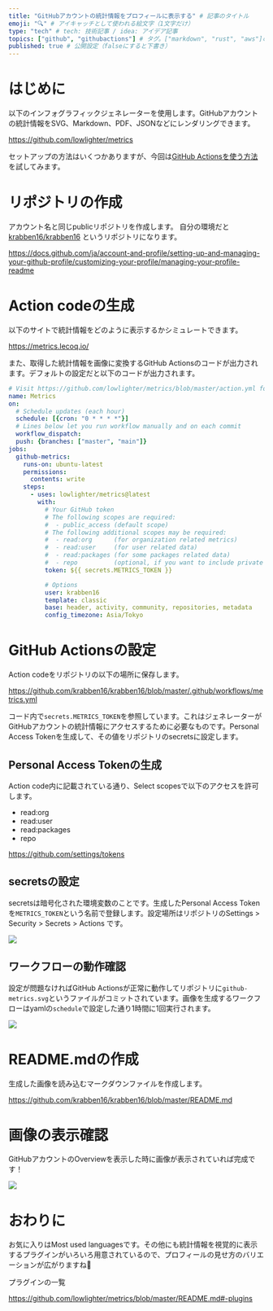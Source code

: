 ```yaml
---
title: "GitHubアカウントの統計情報をプロフィールに表示する" # 記事のタイトル
emoji: "🔍" # アイキャッチとして使われる絵文字（1文字だけ）
type: "tech" # tech: 技術記事 / idea: アイデア記事
topics: ["github", "githubactions"] # タグ。["markdown", "rust", "aws"]のように指定する
published: true # 公開設定（falseにすると下書き）
---
```


# はじめに
以下のインフォグラフィックジェネレーターを使用します。GitHubアカウントの統計情報をSVG、Markdown、PDF、JSONなどにレンダリングできます。

https://github.com/lowlighter/metrics

セットアップの方法はいくつかありますが、今回は[GitHub Actionsを使う方法](
https://github.com/lowlighter/metrics/blob/master/.github/readme/partials/documentation/setup/action.md)を試してみます。

# リポジトリの作成
アカウント名と同じpublicリポジトリを作成します。
自分の環境だと [krabben16/krabben16](https://github.com/krabben16/krabben16) というリポジトリになります。

https://docs.github.com/ja/account-and-profile/setting-up-and-managing-your-github-profile/customizing-your-profile/managing-your-profile-readme

# Action codeの生成
以下のサイトで統計情報をどのように表示するかシミュレートできます。

https://metrics.lecoq.io/

また、取得した統計情報を画像に変換するGitHub Actionsのコードが出力されます。デフォルトの設定だと以下のコードが出力されます。

```yml
# Visit https://github.com/lowlighter/metrics/blob/master/action.yml for full reference
name: Metrics
on:
  # Schedule updates (each hour)
  schedule: [{cron: "0 * * * *"}]
  # Lines below let you run workflow manually and on each commit
  workflow_dispatch:
  push: {branches: ["master", "main"]}
jobs:
  github-metrics:
    runs-on: ubuntu-latest
    permissions:
      contents: write
    steps:
      - uses: lowlighter/metrics@latest
        with:
          # Your GitHub token
          # The following scopes are required:
          #  - public_access (default scope)
          # The following additional scopes may be required:
          #  - read:org      (for organization related metrics)
          #  - read:user     (for user related data)
          #  - read:packages (for some packages related data)
          #  - repo          (optional, if you want to include private repositories)
          token: ${{ secrets.METRICS_TOKEN }}

          # Options
          user: krabben16
          template: classic
          base: header, activity, community, repositories, metadata
          config_timezone: Asia/Tokyo
```

# GitHub Actionsの設定
Action codeをリポジトリの以下の場所に保存します。

https://github.com/krabben16/krabben16/blob/master/.github/workflows/metrics.yml

コード内で`secrets.METRICS_TOKEN`を参照しています。これはジェネレーターがGitHubアカウントの統計情報にアクセスするために必要なものです。Personal Access Tokenを生成して、その値をリポジトリのsecretsに設定します。

## Personal Access Tokenの生成
Action code内に記載されている通り、Select scopesで以下のアクセスを許可します。

- read:org
- read:user
- read:packages
- repo

https://github.com/settings/tokens

## secretsの設定
secretsは暗号化された環境変数のことです。生成したPersonal Access Tokenを`METRICS_TOKEN`という名前で登録します。設定場所はリポジトリのSettings > Security > Secrets > Actions です。

![](https://storage.googleapis.com/zenn-user-upload/f8c7dc7a4868-20220609.png)

## ワークフローの動作確認
設定が問題なければGitHub Actionsが正常に動作してリポジトリに`github-metrics.svg`というファイルがコミットされています。画像を生成するワークフローはyamlの`schedule`で設定した通り1時間に1回実行されます。

![](https://storage.googleapis.com/zenn-user-upload/e851a111f463-20220609.png)

# README.mdの作成
生成した画像を読み込むマークダウンファイルを作成します。

https://github.com/krabben16/krabben16/blob/master/README.md

# 画像の表示確認
GitHubアカウントのOverviewを表示した時に画像が表示されていれば完成です！

![](https://storage.googleapis.com/zenn-user-upload/96b8c02a8e3c-20220609.png)

# おわりに
お気に入りはMost used languagesです。その他にも統計情報を視覚的に表示するプラグインがいろいろ用意されているので、プロフィールの見せ方のバリエーションが広がりますね🧐

プラグインの一覧

https://github.com/lowlighter/metrics/blob/master/README.md#-plugins
